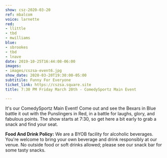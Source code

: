 ```yaml
---
show: csz-2020-03-20
ref: mbalcom
voice: larnette
red:
- llittle
- tbd
- mwilliams
blue:
- sbrookes
- tbd
- lnave
date: 2019-10-25T16:44:08-06:00
images:
- images/cszsa-event6.jpg
show_date: 2020-03-20T19:30:00-05:00
subtitile: Funny For Everyone
ticket_link: https://cszsa.square.site
title: 7:30 PM Friday March 20th - ComedySportz Main Event

---
```

It's our ComedySportz Main Event! Come out and see the Bexars in Blue battle it out with the Punslingers in Red, in a battle for laughs, glory, and fabulous points. The show starts at 7:30, so get here a bit early to grab a snack and find your seat.

**Food And Drink Policy:** We are a BYOB facility for alcoholic beverages. You're welcome to bring your own beverage and drink responsibly at our venue. No outside food or soft drinks allowed; please see our snack bar for some tasty snacks.
